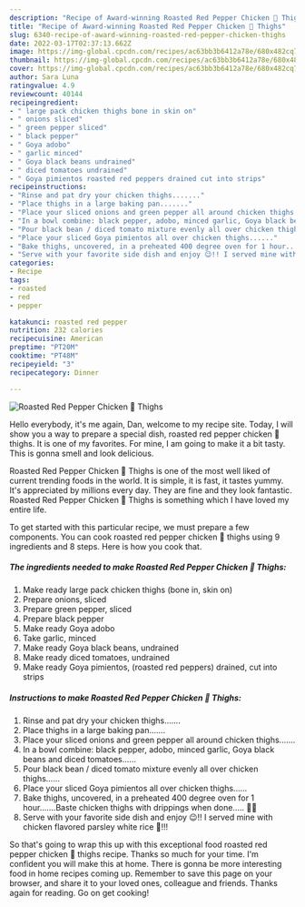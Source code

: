 ```yaml
---
description: "Recipe of Award-winning Roasted Red Pepper Chicken 🐔 Thighs"
title: "Recipe of Award-winning Roasted Red Pepper Chicken 🐔 Thighs"
slug: 6340-recipe-of-award-winning-roasted-red-pepper-chicken-thighs
date: 2022-03-17T02:37:13.662Z
image: https://img-global.cpcdn.com/recipes/ac63bb3b6412a78e/680x482cq70/roasted-red-pepper-chicken-thighs-recipe-main-photo.jpg
thumbnail: https://img-global.cpcdn.com/recipes/ac63bb3b6412a78e/680x482cq70/roasted-red-pepper-chicken-thighs-recipe-main-photo.jpg
cover: https://img-global.cpcdn.com/recipes/ac63bb3b6412a78e/680x482cq70/roasted-red-pepper-chicken-thighs-recipe-main-photo.jpg
author: Sara Luna
ratingvalue: 4.9
reviewcount: 40144
recipeingredient:
- " large pack chicken thighs bone in skin on"
- " onions sliced"
- " green pepper sliced"
- " black pepper"
- " Goya adobo"
- " garlic minced"
- " Goya black beans undrained"
- " diced tomatoes undrained"
- " Goya pimientos roasted red peppers drained cut into strips"
recipeinstructions:
- "Rinse and pat dry your chicken thighs......."
- "Place thighs in a large baking pan......."
- "Place your sliced onions and green pepper all around chicken thighs......."
- "In a bowl combine: black pepper, adobo, minced garlic, Goya black beans and diced tomatoes......"
- "Pour black bean / diced tomato mixture evenly all over chicken thighs......"
- "Place your sliced Goya pimientos all over chicken thighs......"
- "Bake thighs, uncovered, in a preheated 400 degree oven for 1 hour.......Baste chicken thighs with drippings when done..... 🤩😋"
- "Serve with your favorite side dish and enjoy 😉!! I served mine with chicken flavored parsley white rice 🍚!!!"
categories:
- Recipe
tags:
- roasted
- red
- pepper

katakunci: roasted red pepper 
nutrition: 232 calories
recipecuisine: American
preptime: "PT20M"
cooktime: "PT48M"
recipeyield: "3"
recipecategory: Dinner

---
```



![Roasted Red Pepper Chicken 🐔 Thighs](https://img-global.cpcdn.com/recipes/ac63bb3b6412a78e/680x482cq70/roasted-red-pepper-chicken-thighs-recipe-main-photo.jpg)

Hello everybody, it's me again, Dan, welcome to my recipe site. Today, I will show you a way to prepare a special dish, roasted red pepper chicken 🐔 thighs. It is one of my favorites. For mine, I am going to make it a bit tasty. This is gonna smell and look delicious.



Roasted Red Pepper Chicken 🐔 Thighs is one of the most well liked of current trending foods in the world. It is simple, it is fast, it tastes yummy. It's appreciated by millions every day. They are fine and they look fantastic. Roasted Red Pepper Chicken 🐔 Thighs is something which I have loved my entire life.


To get started with this particular recipe, we must prepare a few components. You can cook roasted red pepper chicken 🐔 thighs using 9 ingredients and 8 steps. Here is how you cook that.

<!--inarticleads1-->

##### The ingredients needed to make Roasted Red Pepper Chicken 🐔 Thighs:

1. Make ready  large pack chicken thighs (bone in, skin on)
1. Prepare  onions, sliced
1. Prepare  green pepper, sliced
1. Prepare  black pepper
1. Make ready  Goya adobo
1. Take  garlic, minced
1. Make ready  Goya black beans, undrained
1. Make ready  diced tomatoes, undrained
1. Make ready  Goya pimientos, (roasted red peppers) drained, cut into strips




<!--inarticleads2-->

##### Instructions to make Roasted Red Pepper Chicken 🐔 Thighs:

1. Rinse and pat dry your chicken thighs.......
1. Place thighs in a large baking pan.......
1. Place your sliced onions and green pepper all around chicken thighs.......
1. In a bowl combine: black pepper, adobo, minced garlic, Goya black beans and diced tomatoes......
1. Pour black bean / diced tomato mixture evenly all over chicken thighs......
1. Place your sliced Goya pimientos all over chicken thighs......
1. Bake thighs, uncovered, in a preheated 400 degree oven for 1 hour.......Baste chicken thighs with drippings when done..... 🤩😋
1. Serve with your favorite side dish and enjoy 😉!! I served mine with chicken flavored parsley white rice 🍚!!!




So that's going to wrap this up with this exceptional food roasted red pepper chicken 🐔 thighs recipe. Thanks so much for your time. I'm confident you will make this at home. There is gonna be more interesting food in home recipes coming up. Remember to save this page on your browser, and share it to your loved ones, colleague and friends. Thanks again for reading. Go on get cooking!

